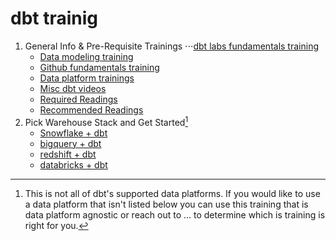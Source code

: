 # dbt trainig
1. General Info & Pre-Requisite Trainings
⋅⋅⋅[dbt labs fundamentals training](https://www.linkedin.com/in/alec-peters/)
   - [Data modeling training](https://www.linkedin.com/in/alec-peters/)
   - [Github fundamentals training](https://www.linkedin.com/in/alec-peters/)
   - [Data platform trainings](https://www.linkedin.com/in/alec-peters/)
   - [Misc dbt videos](https://www.linkedin.com/in/alec-peters/)
   - [Required Readings](https://www.linkedin.com/in/alec-peters/)
   - [Recommended Readings](https://www.linkedin.com/in/alec-peters/)
2. Pick Warehouse Stack and Get Started[^1]
   - [Snowflake + dbt](https://github.com/analytics8/dbt/tree/main/Training#steps-for-our-a8-dbt-training)
   - [bigquery + dbt](https://www.linkedin.com/in/alec-peters/)
   - [redshift + dbt](https://www.linkedin.com/in/alec-peters/)
   - [databricks + dbt](https://www.linkedin.com/in/alec-peters/)

[^1]: This is not all of dbt's supported data platforms. If you would like to use a data platform that isn't listed below you can use this training that is data platform agnostic or reach out to ... to determine which is training is right for you.
